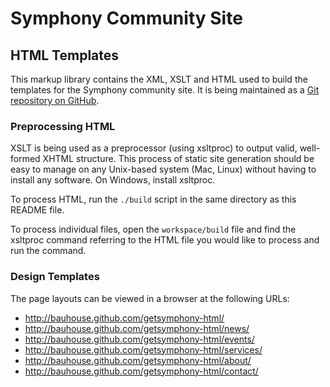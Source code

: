 # Symphony Community Site

## HTML Templates

This markup library contains the XML, XSLT and HTML used to build the templates for the Symphony community site. It is being maintained as a [Git repository on GitHub](https://github.com/bauhouse/getsymphony-html).

### Preprocessing HTML

XSLT is being used as a preprocessor (using xsltproc) to output valid, well-formed XHTML structure. This process of static site generation should be easy to manage on any Unix-based system (Mac, Linux) without having to install any software. On Windows, install xsltproc.

To process HTML, run the `./build` script in the same directory as this README file.

To process individual files, open the `workspace/build` file and find the xsltproc command referring to the HTML file you would like to process and run the command.

### Design Templates

The page layouts can be viewed in a browser at the following URLs: 

* http://bauhouse.github.com/getsymphony-html/
* http://bauhouse.github.com/getsymphony-html/news/
* http://bauhouse.github.com/getsymphony-html/events/
* http://bauhouse.github.com/getsymphony-html/services/
* http://bauhouse.github.com/getsymphony-html/about/
* http://bauhouse.github.com/getsymphony-html/contact/
